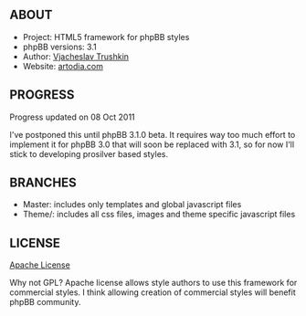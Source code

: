 ## ABOUT

* Project: HTML5 framework for phpBB styles
* phpBB versions: 3.1
* Author: [Vjacheslav Trushkin](http://www.phpbb.com/community/memberlist.php?mode=viewprofile&u=5926)
* Website: [artodia.com](http://www.artodia.com/)

## PROGRESS

Progress updated on 08 Oct 2011

I've postponed this until phpBB 3.1.0 beta. It requires way too much effort to implement it for phpBB 3.0 that will soon be replaced with 3.1, so for now I'll stick to developing prosilver based styles.

## BRANCHES

* Master: includes only templates and global javascript files
* Theme/: includes all css files, images and theme specific javascript files

## LICENSE

[Apache License](http://www.apache.org/licenses/LICENSE-2.0)

Why not GPL? Apache license allows style authors to use this framework for commercial styles. I think allowing creation of commercial styles will benefit phpBB community.